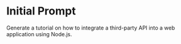 # Initial Prompt

Generate a tutorial on how to integrate a third-party API into a web application using Node.js.